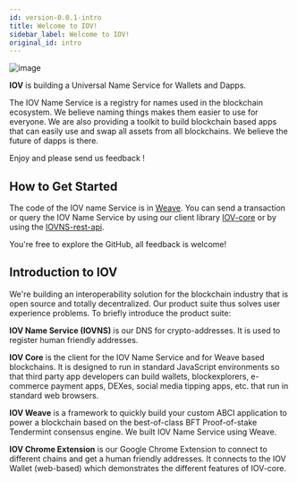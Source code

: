 ```yaml
---
id: version-0.0.1-intro
title: Welcome to IOV!
sidebar_label: Welcome to IOV!
original_id: intro
---
```


![image](assets/iov-logo.png)

**IOV** is building a Universal Name Service for Wallets and Dapps.

The IOV Name Service is a registry for names used in the blockchain ecosystem. We believe naming things makes them easier to use for everyone. We are also providing a toolkit to build blockchain based apps that can easily use and swap all assets from all blockchains. We believe the future of dapps is there.

Enjoy and please send us feedback !

## How to Get Started

The code of the IOV name Service is in [Weave](/docs/weave/welcome). You can send a transaction or query the IOV Name Service by using our client library [IOV-core](/docs/iov-name-service/clients/iov-core) or by using the [IOVNS-rest-api](/docs/iov-name-service/clients/rest-api).

You're free to explore the GitHub, all feedback is welcome!

## Introduction to IOV

We're building an interoperability solution for the blockchain industry that is open source and totally decentralized. Our product suite thus solves user experience problems. To briefly introduce the product suite:

**IOV Name Service (IOVNS)** is our DNS for crypto-addresses. It is used to register human friendly addresses.

**IOV Core** is the client for the IOV Name Service and for Weave based blockchains. It is designed to run in standard JavaScript environments so that third party app developers can build wallets, blockexplorers, e-commerce payment apps, DEXes, social media tipping apps, etc. that run in standard web browsers.

**IOV Weave** is a framework to quickly build your custom ABCI application to power a blockchain based on the best-of-class BFT Proof-of-stake Tendermint consensus engine. We built IOV Name Service using Weave.

**IOV Chrome Extension** is our Google Chrome Extension to connect to different chains and get a human friendly addresses. It connects to the IOV Wallet (web-based) which demonstrates the different features of IOV-core.
